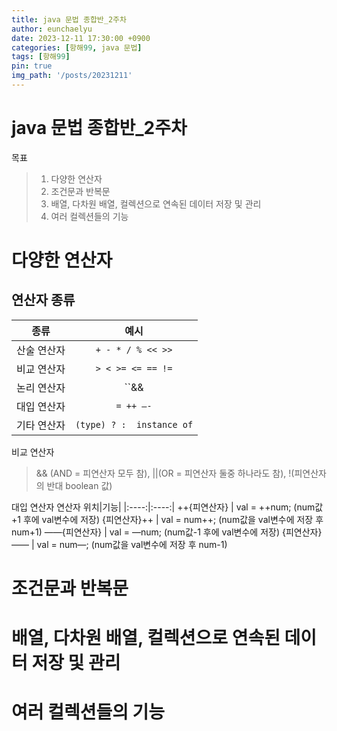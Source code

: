 ```yaml
---
title: java 문법 종합반_2주차
author: eunchaelyu
date: 2023-12-11 17:30:00 +0900
categories: [항해99, java 문법]
tags: [항해99]
pin: true
img_path: '/posts/20231211'
---
```


# java 문법 종합반_2주차    
  목표
> 1. 다양한 연산자 
> 2. 조건문과 반복문
> 3. 배열, 다차원 배열, 컬렉션으로 연속된 데이터 저장 및 관리
> 4. 여러 컬렉션들의 기능

# 다양한 연산자 
## 연산자 종류
|종류|예시|
|:----:|:----:|
| 산술 연산자 | ``+ - * / % << >>``| 
| 비교 연산자 | ``> < >= <= == !=``| 
| 논리 연산자 | ``&& || !`` | 
| 대입 연산자 | ``= ++ —-``| 
| 기타 연산자 | ``(type) ? :  instance of``| 

  비교 연산자
> && (AND = 피연산자 모두 참), ||(OR = 피연산자 둘중 하나라도 참),  !(피연산자의 반대 boolean 값)    

  대입 연산자
연산자 위치|기능|
|:----:|:----:|
++{피연산자} | val = ++num; (num값+1 후에 val변수에 저장)
{피연산자}++ | val = num++; (num값을 val변수에 저장 후 num+1)
——{피연산자} | val = —num; (num값-1 후에 val변수에 저장)
{피연산자}—— | val = num—; (num값을 val변수에 저장 후 num-1)


# 조건문과 반복문


# 배열, 다차원 배열, 컬렉션으로 연속된 데이터 저장 및 관리


# 여러 컬렉션들의 기능 
